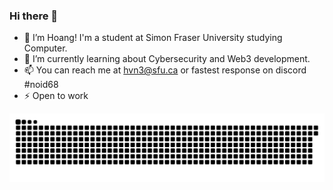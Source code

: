 ### Hi there 👋

- 👋 I’m Hoang! I'm a student at Simon Fraser University studying Computer.
- 🌱 I’m currently learning about Cybersecurity and Web3 development.
- 📫 You can reach me at hvn3@sfu.ca or fastest response on discord #noid68
- ⚡ Open to work


<picture>
  <source media="(prefers-color-scheme: dark)" srcset="https://raw.githubusercontent.com/hoangnguyen2809/hoangnguyen2809/output/github-contribution-grid-snake-dark.svg">
  <source media="(prefers-color-scheme: light)" srcset="https://raw.githubusercontent.com/hoangnguyen2809/hoangnguyen2809/output/github-contribution-grid-snake.svg">
  <img alt="github contribution grid snake animation" src="https://raw.githubusercontent.com/hoangnguyen2809/hoangnguyen2809/output/github-contribution-grid-snake.svg">
</picture>
